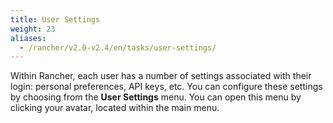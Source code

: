 ```yaml
---
title: User Settings
weight: 23
aliases:
  - /rancher/v2.0-v2.4/en/tasks/user-settings/
---
```


Within Rancher, each user has a number of settings associated with their login: personal preferences, API keys, etc. You can configure these settings by choosing from the **User Settings** menu. You can open this menu by clicking your avatar, located within the main menu.

<!-- User Settings Menu](../img/rancher/user-settings.png)

The available user settings are:

- [API & Keys](./user-settings/api-keys.md): If you want to interact with Rancher programmatically, you need an API key. Follow the directions in this section to obtain a key.
- [Cloud Credentials](./user-settings/cloud-credentials.md): Manage cloud credentials [used by node templates](./cluster-provisioning/rke-clusters/node-pools/#node-templates) to [provision nodes for clusters](./cluster-provisioning/rke-clusters). Note: Available as of v2.2.0. 
- [Node Templates](./user-settings/node-templates): Manage templates [used by Rancher to provision nodes for clusters](./cluster-provisioning/rke-clusters).
- [Preferences](./user-settings/preferences): Sets superficial preferences for the Rancher UI.
- Log Out: Ends your user session.
